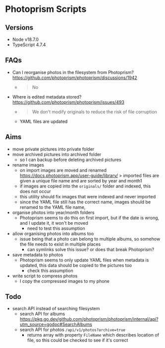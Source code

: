 # Photoprism Scripts

## Versions

- Node v18.7.0
- TypeScript 4.7.4

## FAQs

- Can I reorganise photos in the filesystem from Photoprism? https://github.com/photoprism/photoprism/discussions/1942
    - > No
- Where is edited metadata stored? https://github.com/photoprism/photoprism/issues/493
    - > We don't modify originals to reduce the risk of file corruption
    - YAML files are updated

## Aims

- move private pictures into private folder
- move archived pictures into archived folder
    - so I can backup before deleting archived pictures
- rename images
    - on import images are moved and renamed https://docs.photoprism.app/user-guide/library/ > imported files are given a unique file name and are sorted by year and month1
    - if images are copied into the `originals/` folder and indexed, this does not occur
    - this utility should fix images that were indexed and never imported
    - since the YAML file still has the correct name, images should be renamed to the YAML file name,
- organise photos into year/month folders
    - Photoprism seems to do this on first import, but if the date is wrong, and I update it, it won't be moved
        - need to test this assumption
- allow organising photos into albums too
    - issue being that a photo can belong to multiple albums, so somehow the file needs to exist in multiple places
        - can symlinks solve this issue? or does that break Photoprism?
- save metadata to photos
    - Photoprism seems to only update YAML files when metadata is updated, this data should be copied to the pictures too
        - check this assumption
- write script to compress photos
    - I copy the compressed images to my phone

## Todo

- search API instead of searching filesystem
    - search API for albums https://pkg.go.dev/github.com/photoprism/photoprism/internal/api?utm_source=godoc#SearchAlbums
    - search API for photos `/api/v1/photos?archive=true`
        - returns array with property `FileName` which describes location of file, so this could be checked to see if it's correct
